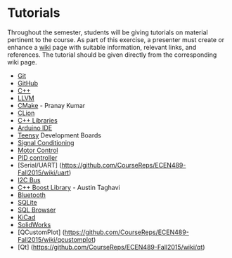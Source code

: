 # Tutorials

Throughout the semester, students will be giving tutorials on material pertinent to the course.
As part of this exercise, a presenter must create or enhance a [wiki](https://github.com/CourseReps/ECEN489-Fall2015/wiki) page with suitable information, relevant links, and references.
The tutorial should be given directly from the corresponding wiki page.

* [Git](https://github.com/CourseReps/ECEN489-Fall2015/wiki/git)
* [GitHub](https://github.com/CourseReps/ECEN489-Fall2015/wiki/github)
* [C++](https://github.com/CourseReps/ECEN489-Fall2015/wiki/cplusplus)
* [LLVM](https://github.com/CourseReps/ECEN489-Fall2015/wiki/llvm)
* [CMake](https://github.com/CourseReps/ECEN489-Fall2015/wiki/cmake) - Pranay Kumar
* [CLion](https://github.com/CourseReps/ECEN489-Fall2015/wiki/clion)
* [C++ Libraries](https://github.com/CourseReps/ECEN489-Fall2015/wiki/libraries)
* [Arduino IDE](https://github.com/CourseReps/ECEN489-Fall2015/wiki/arduinoide)
* [Teensy](https://github.com/CourseReps/ECEN489-Fall2015/wiki/teensy) Development Boards
* [Signal Conditioning](https://github.com/CourseReps/ECEN489-Fall2015/wiki/conditioning)
* [Motor Control](https://github.com/CourseReps/ECEN489-Fall2015/wiki/motor)
* [PID controller](https://github.com/CourseReps/ECEN489-Fall2015/wiki/pid)
* [Serial/UART] (https://github.com/CourseReps/ECEN489-Fall2015/wiki/uart)
* [I2C Bus](https://github.com/CourseReps/ECEN489-Fall2015/wiki/i2c)
* [C++ Boost Library](https://github.com/CourseReps/ECEN489-Fall2015/wiki/boost) - Austin Taghavi
* [Bluetooth](https://github.com/CourseReps/ECEN489-Fall2015/wiki/bluetooth)
* [SQLite](https://github.com/CourseReps/ECEN489-Fall2015/wiki/sqlite)
* [SQL Browser](https://github.com/CourseReps/ECEN489-Fall2015/wiki/browser)
* [KiCad](https://github.com/CourseReps/ECEN489-Fall2015/wiki/kicad)
* [SolidWorks](https://github.com/CourseReps/ECEN489-Fall2015/wiki/solidworks)
* [QCustomPlot] (https://github.com/CourseReps/ECEN489-Fall2015/wiki/qcustomplot)
* [Qt] (https://github.com/CourseReps/ECEN489-Fall2015/wiki/qt)
